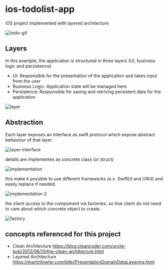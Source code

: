 # ios-todolist-app
iOS project implemented with layered architecture

![todo-gif](https://github.com/yyasutakee/ios-todolist-app/assets/11753499/87279491-b740-40dc-9f3b-aed138fdcb5f)

## Layers

In this example, the application is structured in three layers (UI, business logic and persistence).

* UI: Responsible for the presentation of the application and takes input from the user
* Business Logic: Application state will be managed here
* Persistence: Responsible for saving and retriving persistent data for the application

![layer](https://github.com/yyasutakee/ios-todolist-app/assets/11753499/1013dfe7-b278-4df1-9e73-ce0ecf6d63ad)

## Abstraction

Each layer exposes an interface as swift protocol which expose abstract behaviour of that layer.

![layer-interface](https://github.com/yyasutakee/ios-todolist-app/assets/11753499/f9979da3-2cc0-46ef-909c-5be9109fefa2)

details are implementes as concrete class (or struct)

![implementation](https://github.com/yyasutakee/ios-todolist-app/assets/11753499/5b33ed33-3ec5-409d-87eb-18bd59057560)

this make it possible to use different frameworks (e.x. SwiftUI and UIKit) and easily replace if needed. 

![implementation-2](https://github.com/yyasutakee/ios-todolist-app/assets/11753499/b6713243-a9a8-470e-bfdb-2e85e752dde9)

the client access to the compoment via factories. so that client do not need to care about
which concrete object to create. 

![factory](https://github.com/yyasutakee/ios-todolist-app/assets/11753499/4079e560-f6ea-46dc-9de1-d1ee1553a9c3)

## concepts referenced for this project

* Clean Architecture https://blog.cleancoder.com/uncle-bob/2012/08/13/the-clean-architecture.html
* Layered Architecture https://martinfowler.com/bliki/PresentationDomainDataLayering.html






